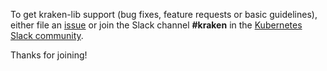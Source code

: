 To get kraken-lib support (bug fixes, feature requests or basic guidelines), either file an [issue](https://github.com/samsung-cnct/k2/issues) or join the Slack channel **#kraken** in the [Kubernetes Slack community](http://slack.k8s.io).

Thanks for joining!
